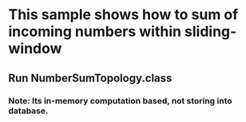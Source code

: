 # This sample shows how to sum of incoming numbers within sliding-window  

## Run NumberSumTopology.class
		

### Note: Its in-memory computation based, not storing into database. 


